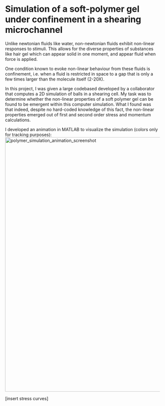 # Simulation of a soft-polymer gel under confinement in a shearing microchannel

Unlike newtonian fluids like water, non-newtonian fluids exhibit non-linear responses to stimuli. This allows for the diverse properties of substances like hair gel which can appear solid in one moment, and appear fluid when force is applied. 

One condition known to evoke non-linear behaviour from these fluids is confinement, i.e. when a fluid is restricted in space to a gap that is only a few times larger than the molecule itself (2-20X). 

In this project, I was given a large codebased developed by a collaborator that computes a 2D simulation of balls in a shearing cell. My task was to determine whether the non-linear properties of a soft polymer gel can be found to be emergent within this computer simulation. What I found was that indeed, despite no hard-coded knowledge of this fact, the non-linear properties emerged out of first and second order stress and momentum calculations. 

I developed an animation in MATLAB to visualize the simulation (colors only for tracking purposes):
<img width="829" alt="polymer_simulation_animation_screenshot" src="https://github.com/RickSugden/Microchannel_Simulation/assets/41484082/d39b3546-379f-451c-bf78-cc4f25681c53">

[insert stress curves]

